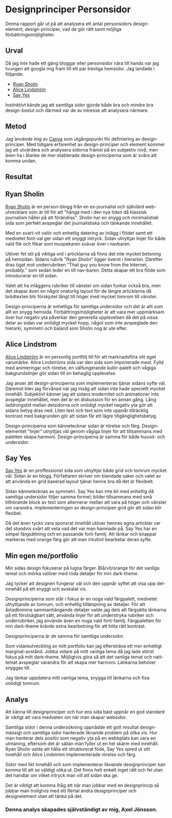Designprinciper Personsidor
=======================
Denna rapport går ut på att analysera ett antal personsidors design-element, design-principer, vad de gör rätt samt möjliga förbättringsmöjligheter. 

Urval
-----------------------
Då jag inte hade ett gäng bloggar eller personsidor nära till hands var jag tvungen att googla mig fram till ett par trevliga hemsidor. Jag landade i följande:
- [Ryan Sholin](https://ryansholin.com/)
- [Alice Lindström](https://www.alicelindstrom.se/)
- [Say Yes](https://sayyes.com/)

Instinktivt kände jag att samtliga sidor gjorde både bra och mindre bra design-beslut och därmed var de av intresse att analysera närmare.

Metod
-----------------------
Jag använde mig av [Canva](https://www.canva.com/learn/design-elements-principles/) som utgångspunkt för definiering av design-principer. Med tidigare erfarenhet av design-principer och element kommer jag att utvärdera och analysera sidorna främst på en subjektiv nivå, men även ha i åtanke de mer etablerade design-principerna som är svåra att komma undan.

Resultat
-----------------------

## Ryan Sholin
[Ryan Sholin](https://ryansholin.com/) är en person-blogg från en ex-journalist och självlärd web-utvecklare som är till för att "hänga med i den nya tiden då klassisk journalism håller på att förändras". 
Sholin har en snygg och minimalistisk sida som perfekt avspeglar det journalistiska och tänkande innehållet. 

Med en svart-vit valör och enhetlig datering av inlägg i flödet samt ett medvetet font-val ger sidan ett snyggt intryck. 
Sidan utnyttjar linjer för både vald flik och flikar som muspekaren svävar över i navbaren. 

Utöver fet stil på viktiga ord i articklarna så finns det inte mycket betoning på hemsidan.
Sidans rubrik "Ryan Sholin" ligger överst i hierarkin. Därefter dras ögat mot underrubriken "That guy you know from the Internet, probably." som sedan leder en till nav-baren. Detta skapar ett bra flöde som introducerar en till sidan. 

Valet att ha inläggens rubriker till vänster om sidan funkar också bra, men det skapar även en något onaturlig layout för de längre articklarna då brödtexten blir förskjutet långt till höger med mycket tomrom till vänster. 

Design-principerna är enhetliga för samtliga undersidor och det är allt som allt en snygg hemsida. Förbättringsmöjligheter är att vara mer uppmärksam över hur negativ yta påverkar den generella upplevelsen då det på vissa delar av sidan var onödigt mycket hopp, något som inte avspeglade den hierarki, symmetri och baland som Sholin nog är ute efter. 



## Alice Lindstrom
[Alice Lindström](https://www.alicelindstrom.se/) är en personlig portfölj till för att marknadsföra sitt eget varumärke. 
Alice Lindströms sida var den sida som imponerade mest. Fylld med animeringar och rörelse, en välfungerande kulör-palett och vågiga bakgrundslinjer gör sidan till en behaglig upplevelse. 

Jag anser att design-principerna som implementeras tjänar sidans syfte väl. Däremot blev jag förvånad när jag insåg att sidan inte hade speciellt mycket innehåll. Subjektivt känner jag att sidans modernitet och animationer inte avspeglar innehållet, men det är en diskussion för en annan gång. 
Lång laddningstid mellan delsidorna och onödigt mycket negativ yta gör att sidans betyg dras ned.
Liten text och text som inte uppnår tillräcklig kontrast med bakgrunden gör att sidan får ett lägre tillgänglighetsbetyg. 

Design-principerna som kännetecknar sidan är rörelse och färg. Design-elementet "linjer" utnyttjas väl genom vågiga linjer för att tillsammans med paletten skapa harmoni. Design-principerna är samma för både huvud- och undersidor.

## Say Yes
[Say Yes](https://sayyes.com/) är en proffessionel sida som utnyttjar både grid och tomrum mycket väl. Sidan är en blogg. Författaren skriver om blandade saker och valet av att använda en grid baserad layout tjänar henne bra då det är flexibelt. 

Sidan kännetecknas av symmetri. Say Yes kan inte bli med enhetlig då samtliga undersidor följer samma formel; bilder tillsammans med små tillhörande block av text som alternerar mellan att vara på höger och vänster om varandra.
Implementeringen av design-principen grid gör att sidan blir flexibel.

Då det även tycks vara sponsrat innehåll utöver hennes egna articklar var det stundvis svårt att veta vad det var man hamnade på. 
Say Yes har en simpel färgsättning och en passande font-familj. Att länkar och knappar markeras med orange färg gör att man intuitivt bearbetar deras syfte.

## Min egen me/portfolio
Min sidas design fokuserar på lugna färger. Blå/vit/orange för det vanliga temat och mörka valörer med röda detaljer för min dark-theme.

Jag tycker att designen fungerar väl och den uppnår syftet att visa upp del-innehåll på ett snyggt och avskalat vis. 

Designprinciperna som står i fokus är en noga vald färgpalett, medvetet utnyttjande av tomrum, och enhetlig tillämpning av detaljer. 
För att åstadkomma sammanhängande detaljer valde jag dels att färgsätta länkarna på ett förutsägbart sätt, använda linjer för att understryka rubriker och underrubriker, jag använde även en noga vald font-familj. 
Färgpaletten för min dark-theme krävde extra bearbetning för att hitta rätt kontrast. 

Designprinciperna är de samma för samtliga undersidor. 

Som vidareutveckling av mitt portfolio kan jag eftersträva ett mer enhetligt marginal-avstånd. Jobba vidare på mitt vanliga tema då jag lade störst fokus på mitt dark-theme. Möjligtvis göra så att det vanliga temat och natt-temat avspeglar varandra för att skapa mer harmoni. 
Länkarna behöver snyggas till. 

Jag tänkar uppdatera mitt vanliga tema, snygga till länkarna och fixa onödigt tomrum. 



Analys
-----------------------
Att känna till designprinciper och hur ens sida bäst uppnår en god standard är viktigt att vara medveten om när man skapar websidor. 

Samtliga sidor i denna undersökning uppnådde ett gott resultat design-mässigt och samtliga sidor hanterade liknande problem på olika vis. Hur man hanterar dels positiv som negativ yta på en webbplats kan vara en utmaning, eftersom det är sällan man fyller ut en hel skärm med innehåll. Ryan Sholin valde att hålla ett strukturerat föde, Say Yes spred ut sitt innehåll och Alice Lindström implementerade rörelse och färg. 

Sidor med likt innehåll och som implementerar liknande designprinciper kan komma till att se väldigt olika ut. Det finns helt enkelt inget rätt och fel utan det handlar om vilket intryck man vill att sidan ska ge.

Det är viktigt att komma ihåg att när man jobbar med en designprincip så jobbar man troligtvis med ett flertal andra designprinciper och designelement utan att tänka på det. 

### Denna analys skapades självständigt av mig, Axel Jönsson.
